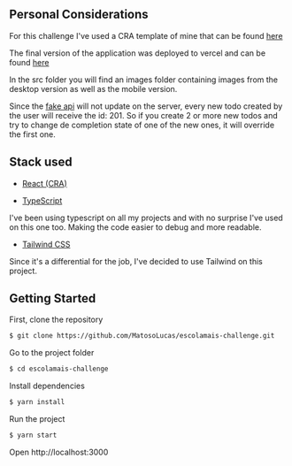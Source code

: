 ## Personal Considerations
For this challenge I've used a CRA template of mine that can be found [here](https://github.com/MatosoLucas/cra-template)

The final version of the application was deployed to vercel and can be found [here](https://escolamais-challenge.vercel.app/)

In the src folder you will find an images folder containing images from the desktop version as well as the mobile version.

Since the [fake api](https://jsonplaceholder.typicode.com/) will not update on the server, every new todo created by the user will receive the id: 201. So if you create 2 or more new todos and try to change de completion state of one of the new ones, it will override the first one.


## Stack used

- [React (CRA)](https://reactjs.org/)

- [TypeScript](https://www.typescriptlang.org/)

I've been using typescript on all my projects and with no surprise I've used on this one too. Making the code easier to debug and more readable.


- [Tailwind CSS](https://tailwindcss.com/)

Since it's a differential for the job, I've decided to use Tailwind on this project.

## Getting Started

First, clone the repository 
```bash
$ git clone https://github.com/MatosoLucas/escolamais-challenge.git
```

Go to the project folder

```bash
$ cd escolamais-challenge
```

Install dependencies
```bash
$ yarn install
```
Run the project
```bash
$ yarn start
```
Open http://localhost:3000
